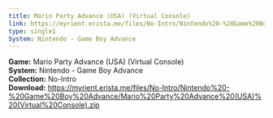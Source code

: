 ```yaml
---
title: Mario Party Advance (USA) (Virtual Console)
link: https://myrient.erista.me/files/No-Intro/Nintendo%20-%20Game%20Boy%20Advance/Mario%20Party%20Advance%20(USA)%20(Virtual%20Console).zip
type: single1
System: Nintendo - Game Boy Advance
---
```

<b>Game:</b> Mario Party Advance (USA) (Virtual Console)<br>
<b>System:</b> Nintendo - Game Boy Advance<br>
<b>Collection:</b> No-Intro<br>
<b>Download:</b> https://myrient.erista.me/files/No-Intro/Nintendo%20-%20Game%20Boy%20Advance/Mario%20Party%20Advance%20(USA)%20(Virtual%20Console).zip